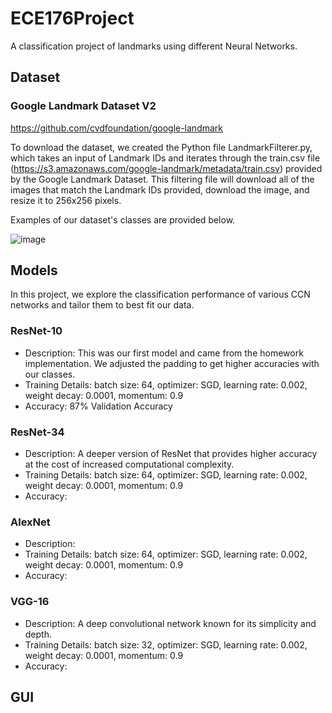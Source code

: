 # ECE176Project
A classification project of landmarks using different Neural Networks. 

## Dataset

### Google Landmark Dataset V2

https://github.com/cvdfoundation/google-landmark

To download the dataset, we created the Python file LandmarkFilterer.py, which takes an input of Landmark IDs and iterates through the train.csv file (https://s3.amazonaws.com/google-landmark/metadata/train.csv) provided by the Google Landmark Dataset. This filtering file will download all of the images that match the Landmark IDs provided, download the image, and resize it to 256x256 pixels. 

Examples of our dataset's classes are provided below. 

![image](https://github.com/crae6/LandmarkClassifier/assets/122562172/4250050b-f3f4-45c3-b3c1-4c339d3baf64)

## Models
In this project, we explore the classification performance of various CCN networks and tailor them to best fit our data.

### ResNet-10
- Description: This was our first model and came from the homework implementation. We adjusted the padding to get higher accuracies with our classes. 
- Training Details: batch size: 64, optimizer: SGD, learning rate: 0.002, weight decay: 0.0001, momentum: 0.9
- Accuracy: 87% Validation Accuracy

### ResNet-34
- Description: A deeper version of ResNet that provides higher accuracy at the cost of increased computational complexity.
- Training Details: batch size: 64, optimizer: SGD, learning rate: 0.002, weight decay: 0.0001, momentum: 0.9
- Accuracy: 

### AlexNet
- Description:
- Training Details: batch size: 64, optimizer: SGD, learning rate: 0.002, weight decay: 0.0001, momentum: 0.9
- Accuracy: 

### VGG-16
- Description: A deep convolutional network known for its simplicity and depth.
- Training Details: batch size: 32, optimizer: SGD, learning rate: 0.002, weight decay: 0.0001, momentum: 0.9
- Accuracy: 

## GUI
